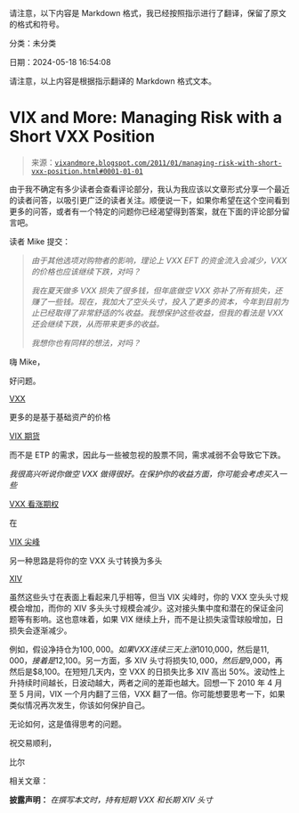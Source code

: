 请注意，以下内容是 Markdown 格式，我已经按照指示进行了翻译，保留了原文的格式和符号。

分类：未分类

日期：2024-05-18 16:54:08

请注意，以上内容是根据指示翻译的 Markdown 格式文本。

# VIX and More: Managing Risk with a Short VXX Position

> 来源：[`vixandmore.blogspot.com/2011/01/managing-risk-with-short-vxx-position.html#0001-01-01`](http://vixandmore.blogspot.com/2011/01/managing-risk-with-short-vxx-position.html#0001-01-01)

由于我不确定有多少读者会查看评论部分，我认为我应该以文章形式分享一个最近的读者问答，以吸引更广泛的读者关注。顺便说一下，如果你希望在这个空间看到更多的问答，或者有一个特定的问题你已经渴望得到答案，就在下面的评论部分留言吧。

读者 Mike 提交：

> *由于其他选项对购物者的影响，理论上 VXX EFT 的资金流入会减少，VXX 的价格也应该继续下跌，对吗？*
> 
> *我在夏天做多 VXX 损失了很多钱，但年底做空 VXX 弥补了所有损失，还赚了一些钱。现在，我加大了空头头寸，投入了更多的资本，今年到目前为止已经取得了非常舒适的%收益。我想保护这些收益，但我的看法是 VXX 还会继续下跌，从而带来更多的收益。*
> 
> *我想你也有同样的想法，对吗？*

嗨 Mike，

好问题。

[VXX](http://vixandmore.blogspot.com/search/label/VXX)

更多的是基于基础资产的价格

[VIX 期货](http://vixandmore.blogspot.com/search/label/VIX%20futures)

而不是 ETP 的需求，因此与一些被忽视的股票不同，需求减弱不会导致它下跌。

*我很高兴听说你做空 VXX 做得很好。在保护你的收益方面，你可能会考虑买入一些*

[VXX 看涨期权](http://vixandmore.blogspot.com/search/label/VXX%20options)

在

[VIX 尖峰](http://vixandmore.blogspot.com/search/label/VIX%20spikes)

另一种思路是将你的空 VXX 头寸转换为多头

[XIV](http://vixandmore.blogspot.com/search/label/XIV)

虽然这些头寸在表面上看起来几乎相等，但当 VIX 尖峰时，你的 VXX 空头头寸规模会增加，而你的 XIV 多头头寸规模会减少。这对接头集中度和潜在的保证金问题等有影响。这也意味着，如果 VIX 继续上升，而不是让损失滚雪球般增加，日损失会逐渐减少。

例如，假设净持仓为$100,000。如果 VXX 连续三天上涨 10%，那么空 VXX 头寸将损失$10,000，然后是$11,000，接着是$12,100。另一方面，多 XIV 头寸将损失$10,000，然后是$9,000，再然后是$8,100。在短短几天内，空 VXX 的日损失比多 XIV 高出 50%。波动性上升持续时间越长，日波动越大，两者之间的差距也越大。回想一下 2010 年 4 月至 5 月间，VIX 一个月内翻了三倍，VXX 翻了一倍。你可能想要思考一下，如果类似情况再次发生，你该如何保护自己。

无论如何，这是值得思考的问题。

祝交易顺利，

比尔

相关文章：

**披露声明：** *在撰写本文时，持有短期 VXX 和长期 XIV 头寸*
